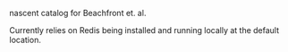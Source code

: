 nascent catalog for Beachfront et. al.

Currently relies on Redis being installed and running locally at the default location.
